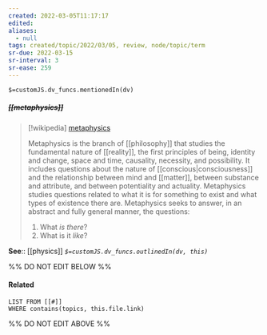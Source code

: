 ```yaml
---
created: 2022-03-05T11:17:17 
edited: 
aliases:
  - null
tags: created/topic/2022/03/05, review, node/topic/term
sr-due: 2022-03-15
sr-interval: 3
sr-ease: 259
---
```

`$=customJS.dv_funcs.mentionedIn(dv)`

##### <s class="topic-title">[[metaphysics]]</s>

> [!wikipedia] [metaphysics](https://en.wikipedia.org/wiki/Metaphysics)
> 
> Metaphysics is the branch of [[philosophy]] that studies the fundamental nature of [[reality]], the first principles of being, identity and change, space and time, causality, necessity, and possibility.
> It includes questions about the nature of [[conscious|consciousness]] and the relationship between mind and [[matter]], between substance and attribute, and between potentiality and actuality.
> Metaphysics studies questions related to what it is for something to exist and what types of existence there are. Metaphysics seeks to answer, in an abstract and fully general manner, the questions:
> 
> 1.  What _is there_?
> 2.  What is it _like_?
> 


**See**:: [[physics]]
*`$=customJS.dv_funcs.outlinedIn(dv, this)`*

%% DO NOT EDIT BELOW %%

#### Related 

```dataview
LIST FROM [[#]]
WHERE contains(topics, this.file.link)
```
%% DO NOT EDIT ABOVE %%

